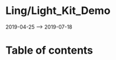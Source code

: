 Ling/Light_Kit_Demo
================
2019-04-25 --> 2019-07-18




Table of contents
===========





